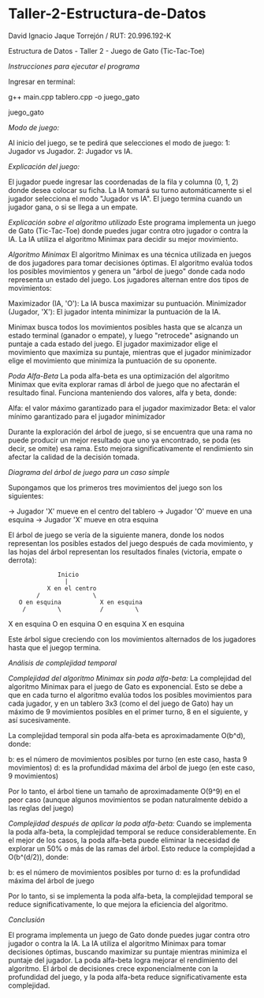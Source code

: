 # Taller-2-Estructura-de-Datos

David Ignacio Jaque Torrejón / RUT: 20.996.192-K

Estructura de Datos - Taller 2 - Juego de Gato (Tic-Tac-Toe)

*Instrucciones para ejecutar el programa*

Ingresar en terminal:

g++ main.cpp tablero.cpp -o juego_gato

juego_gato


*Modo de juego:*

Al inicio del juego, se te pedirá que selecciones el modo de juego:
1: Jugador vs Jugador.
2: Jugador vs IA.


*Explicación del juego:*

El jugador puede ingresar las coordenadas de la fila y columna (0, 1, 2) donde desea colocar su ficha.
La IA tomará su turno automáticamente si el jugador selecciona el modo "Jugador vs IA".
El juego termina cuando un jugador gana, o si se llega a un empate.


*Explicación sobre el algoritmo utilizado*
Este programa implementa un juego de Gato (Tic-Tac-Toe) donde puedes jugar contra otro jugador o contra la IA. La IA utiliza el algoritmo Minimax para decidir su mejor movimiento.

*Algoritmo Minimax*
El algoritmo Minimax es una técnica utilizada en juegos de dos jugadores para tomar decisiones óptimas. El algoritmo evalúa todos los posibles movimientos y genera un "árbol de juego" donde cada nodo representa un estado del juego. Los jugadores alternan entre dos tipos de movimientos:

Maximizador (IA, 'O'): La IA busca maximizar su puntuación.
Minimizador (Jugador, 'X'): El jugador intenta minimizar la puntuación de la IA.

Minimax busca todos los movimientos posibles hasta que se alcanza un estado terminal (ganador o empate), y luego "retrocede" asignando un puntaje a cada estado del juego. El jugador maximizador elige el movimiento que maximiza su puntaje, mientras que el jugador minimizador elige el movimiento que minimiza la puntuación de su oponente.

*Poda Alfa-Beta*
La poda alfa-beta es una optimización del algoritmo Minimax que evita explorar ramas dl árbol de juego que no afectarán el resultado final. Funciona manteniendo dos valores, alfa y beta, donde:

Alfa: el valor máximo garantizado para el jugador maximizador
Beta: el valor mínimo garantizado para el jugador minimizador

Durante la exploración del árbol de juego, si se encuentra que una rama no puede producir un mejor resultado que uno ya encontrado, se poda (es decir, se omite) esa rama. Esto mejora significativamente el rendimiento sin afectar la calidad de la decisión tomada.


*Diagrama del árbol de juego para un caso simple*

Supongamos que los primeros tres movimientos del juego son los siguientes:

-> Jugador 'X' mueve en el centro del tablero
-> Jugador 'O' mueve en una esquina
-> Jugador 'X' mueve en otra esquina

El árbol de juego se vería de la siguiente manera, donde los nodos representan los posibles estados del juego después de cada movimiento, y las hojas del árbol representan los resultados finales (victoria, empate o derrota):


                  Inicio              
                    |                  
               X en el centro       
            /               \          
       O en esquina           X en esquina  
        /         \           /         \  
X en esquina O en esquina  O en esquina X en esquina


Este árbol sigue creciendo con los movimientos alternados de los jugadores hasta que el juegop termina.

*Análisis de complejidad temporal*

*Complejidad del algoritmo Minimax sin poda alfa-beta:*
La complejidad del algoritmo Minimax para el juego de Gato es exponencial. Esto se debe a que en cada turno el algoritmo evalúa todos los posibles movimientos para cada jugador, y en un tablero 3x3 (como el del juego de Gato) hay un máximo de 9 movimientos posibles en el primer turno, 8 en el siguiente, y así sucesivamente.

La complejidad temporal sin poda alfa-beta es aproximadamente O(b^d), donde:

b: es el número de movimientos posibles por turno (en este caso, hasta 9 movimientos)
d: es la profundidad máxima del árbol de juego (en este caso, 9 movimientos)

Por lo tanto, el árbol tiene un tamaño de aproximadamente O(9^9) en el peor caso (aunque algunos movimientos se podan naturalmente debido a las reglas del juego)

*Complejidad después de aplicar la poda alfa-beta:*
Cuando se implementa la poda alfa-beta, la complejidad temporal se reduce considerablemente. En el mejor de los casos, la poda alfa-beta puede eliminar la necesidad de explorar un 50% o más de las ramas del árbol. Esto reduce la complejidad a O(b^(d/2)), donde:

b: es el número de movimientos posibles por turno
d: es la profundidad máxima del árbol de juego

Por lo tanto, si se implementa la poda alfa-beta, la complejidad temporal se reduce significativamente, lo que mejora la eficiencia del algoritmo.

*Conclusión*

El programa implementa un juego de Gato donde puedes jugar contra otro jugador o contra la IA. La IA utiliza el algoritmo Minimax para tomar decisiones óptimas, buscando maximizar su puntaje mientras minimiza el puntaje del jugador. La poda alfa-beta logra mejorar el rendimiento del algoritmo. El árbol de decisiones crece exponencialmente con la profundidad del juego, y la poda alfa-beta reduce significativamente esta complejidad.

